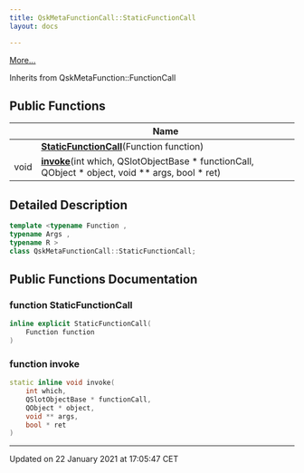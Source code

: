 ```yaml
---
title: QskMetaFunctionCall::StaticFunctionCall
layout: docs

---
```





 [More...](#detailed-description)

Inherits from QskMetaFunction::FunctionCall

## Public Functions

|                | Name           |
| -------------- | -------------- |
| | **[StaticFunctionCall](/docs/classes/class_qsk_meta_function_call_1_1_static_function_call/#function-staticfunctioncall)**(Function function) |
| void | **[invoke](/docs/classes/class_qsk_meta_function_call_1_1_static_function_call/#function-invoke)**(int which, QSlotObjectBase * functionCall, QObject * object, void ** args, bool * ret) |

## Detailed Description

```cpp
template <typename Function ,
typename Args ,
typename R >
class QskMetaFunctionCall::StaticFunctionCall;
```

## Public Functions Documentation

### function StaticFunctionCall

```cpp
inline explicit StaticFunctionCall(
    Function function
)
```


### function invoke

```cpp
static inline void invoke(
    int which,
    QSlotObjectBase * functionCall,
    QObject * object,
    void ** args,
    bool * ret
)
```


-------------------------------

Updated on 22 January 2021 at 17:05:47 CET